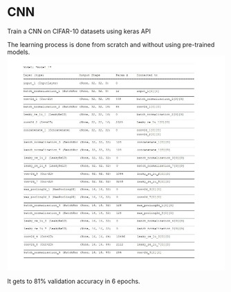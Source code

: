 # CNN
Train a CNN on CIFAR-10 datasets using keras API

The learning process is done from scratch and without using pre-trained models.
![model_sum](https://github.com/nasimnou/CNN/blob/master/model_sum.jpg)


It gets to 81% validation accuracy in 6 epochs. 
